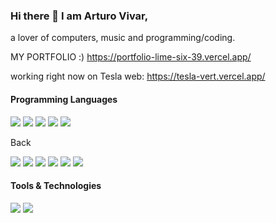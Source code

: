 ### Hi there 👋 I am Arturo Vivar,

 a lover of computers, music and programming/coding.
 
 MY PORTFOLIO :) https://portfolio-lime-six-39.vercel.app/
 
 working right now on Tesla web: https://tesla-vert.vercel.app/

<h4>Programming Languages</h4>
<p>
  <img src="https://img.shields.io/badge/JavaScript-F7DF1E?style=for-the-badge&logo=javascript&logoColor=black">
  <img src="https://img.shields.io/badge/HTML5-E34F26?style=for-the-badge&logo=html5&logoColor=white">
  <img src="https://img.shields.io/badge/CSS3-1572B6?style=for-the-badge&logo=css3&logoColor=white">
  <img src="https://img.shields.io/badge/React-20232A?style=for-the-badge&logo=react&logoColor=61DAFB">
  <img src="https://img.shields.io/badge/Solidity-e6e6e6?style=for-the-badge&logo=solidity&logoColor=black">
  </p>
  
   Back
</h3> 
<p>
  <img src="https://img.shields.io/badge/Node.js-339933?style=for-the-badge&logo=nodedotjs&logoColor=white">
  <img src="https://img.shields.io/badge/Express.js-000000?style=for-the-badge&logo=express&logoColor=white">
  <img src="https://img.shields.io/badge/MongoDB-white?style=for-the-badge&logo=mongodb&logoColor=4EA94B">
  <img src="https://img.shields.io/badge/Mongoose-00C58E?style=for-the-badge">
  <img src="https://img.shields.io/badge/next.js-000000?style=for-the-badge&logo=nextdotjs&logoColor=white">
  <img src="https://img.shields.io/badge/Socket.io-010101?&style=for-the-badge&logo=Socket.io&logoColor=white">
 
 
 
  
</p>

<h4>Tools & Technologies</h4>
<p>
  <img src="https://img.shields.io/badge/Git-F05032?style=for-the-badge&logo=git&logoColor=white">
  <img src="https://img.shields.io/badge/GitHub-100000?style=for-the-badge&logo=github&logoColor=white">
</p>
